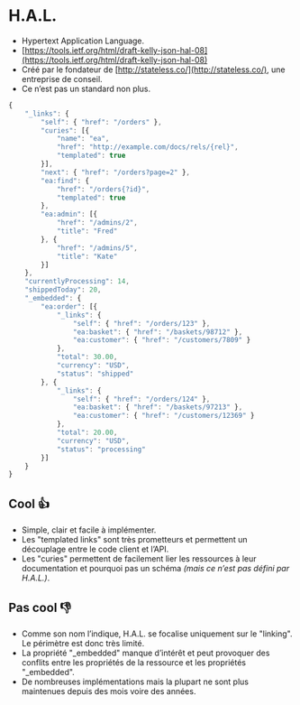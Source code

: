 # H.A.L.

* Hypertext Application Language.
* [https://tools.ietf.org/html/draft-kelly-json-hal-08](https://tools.ietf.org/html/draft-kelly-json-hal-08)
* Créé par le fondateur de [http://stateless.co/](http://stateless.co/), une entreprise de conseil.
* Ce n’est pas un standard non plus.

```javascript
{
    "_links": {
        "self": { "href": "/orders" },
        "curies": [{
            "name": "ea",
            "href": "http://example.com/docs/rels/{rel}",
            "templated": true
        }],
        "next": { "href": "/orders?page=2" },
        "ea:find": {
            "href": "/orders{?id}",
            "templated": true
        },
        "ea:admin": [{
            "href": "/admins/2",
            "title": "Fred"
        }, {
            "href": "/admins/5",
            "title": "Kate"
        }]
    },
    "currentlyProcessing": 14,
    "shippedToday": 20,
    "_embedded": {
        "ea:order": [{
            "_links": {
                "self": { "href": "/orders/123" },
                "ea:basket": { "href": "/baskets/98712" },
                "ea:customer": { "href": "/customers/7809" }
            },
            "total": 30.00,
            "currency": "USD",
            "status": "shipped"
        }, {
            "_links": {
                "self": { "href": "/orders/124" },
                "ea:basket": { "href": "/baskets/97213" },
                "ea:customer": { "href": "/customers/12369" }
            },
            "total": 20.00,
            "currency": "USD",
            "status": "processing"
        }]
    }
}
```

## Cool 👍

* Simple, clair et facile à implémenter.
* Les "templated links" sont très prometteurs et permettent un découplage entre le code client et l’API.
* Les "curies" permettent de facilement lier les ressources à leur documentation et pourquoi pas un schéma _\(mais ce n’est pas défini par H.A.L.\)_.

## Pas cool 👎

* Comme son nom l’indique, H.A.L. se focalise uniquement sur le "linking". Le périmètre est donc très limité.
* La propriété "\_embedded"  manque d’intérêt et peut provoquer des conflits entre les propriétés de la ressource et les propriétés "\_embedded".
* De nombreuses implémentations mais la plupart ne sont plus maintenues depuis des mois voire des années.

